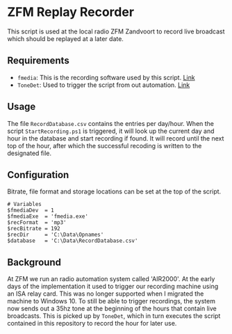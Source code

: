 # ZFM Replay Recorder

This script is used at the local radio ZFM Zandvoort to record live broadcast which should be replayed at a later date.

## Requirements

* `fmedia`: This is the recording software used by this script. [Link][1]
* `ToneDet`: Used to trigger the script from out automation. [Link][2]

[1]: http://fmedia.firmdev.com/
[2]: https://www.nch.com.au/action/misc.html

## Usage

The file `RecordDatabase.csv` contains the entries per day/hour. When the script `StartRecording.ps1` is triggered, it will look up the current day and hour in the database and start recording if found.
It will record until the next top of the hour, after which the successful recoding is written to the designated file.

## Configuration

Bitrate, file format and storage locations can be set at the top of the script.

```
# Variables
$fmediaDev  = 1
$fmediaExe  = 'fmedia.exe'
$recFormat  = 'mp3'
$recBitrate = 192
$recDir     = 'C:\Data\Opnames'
$database   = 'C:\Data\RecordDatabase.csv'
```

## Background

At ZFM we run an radio automation system called 'AIR2000'. At the early days of the implementation it used to trigger our recording machine using an ISA relay card. This was no longer supported when I migrated the machine to Windows 10.
To still be able to trigger recordings, the system now sends out a 35hz tone at the beginning of the hours that contain live broadcasts. This is picked up by `ToneDet`, which in turn executes the script contained in this repository to record the hour for later use.
